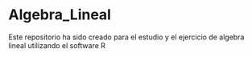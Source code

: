 # Algebra_Lineal
Este repositorio ha sido creado para el estudio y el ejercicio de algebra lineal utilizando el software R
